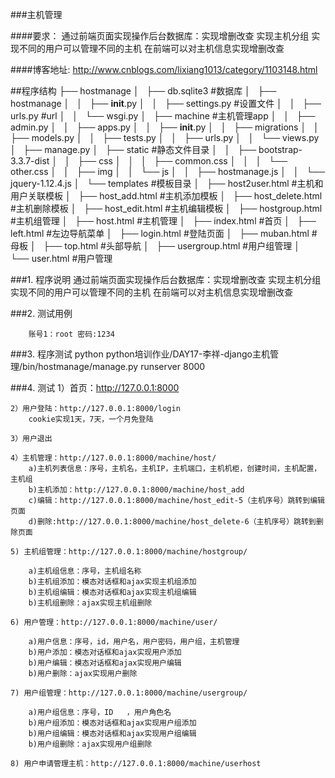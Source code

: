 
###主机管理

####要求：
	通过前端页面实现操作后台数据库：实现增删改查
	实现主机分组
	实现不同的用户可以管理不同的主机
	在前端可以对主机信息实现增删改查

####博客地址:
	http://www.cnblogs.com/lixiang1013/category/1103148.html


##程序结构
	├── hostmanage
	│   ├── db.sqlite3					#数据库
	│   ├── hostmanage
	│   │   ├── __init__.py
	│   │   ├── settings.py				#设置文件
	│   │   ├── urls.py					#url
	│   │   └── wsgi.py
	│   ├── machine						#主机管理app
	│   │   ├── admin.py
	│   │   ├── apps.py
	│   │   ├── __init__.py
	│   │   ├── migrations
	│   │   ├── models.py
	│   │   ├── tests.py
	│   │   ├── urls.py
	│   │   └── views.py
	│   ├── manage.py
	│   ├── static						#静态文件目录	
	│   │   ├── bootstrap-3.3.7-dist
	│   │   ├── css
	│   │   │   ├── common.css
	│   │   │   └── other.css
	│   │   ├── img
	│   │   └── js
	│   │       ├── hostmanage.js
	│   │       └── jquery-1.12.4.js
	│   └── templates					#模板目录
	│       ├── host2user.html			#主机和用户关联模板
	│       ├── host_add.html			#主机添加模板
	│       ├── host_delete.html			#主机删除模板
	│       ├── host_edit.html			#主机编辑模板
	│       ├── hostgroup.html			#主机组管理
	│       ├── host.html				#主机管理
	│       ├── index.html				#首页
	│       ├── left.html				#左边导航菜单
	│       ├── login.html				#登陆页面
	│       ├── muban.html				#母板
	│       ├── top.html					#头部导航
	│       ├── usergroup.html			#用户组管理
	│       └── user.html				#用户管理



###1. 程序说明
	通过前端页面实现操作后台数据库：实现增删改查
	实现主机分组
	实现不同的用户可以管理不同的主机
	在前端可以对主机信息实现增删改查

###2. 测试用例

        账号1：root 密码:1234


###3. 程序测试
	python python培训作业/DAY17-李祥-django主机管理/bin/hostmanage/manage.py runserver 8000

###4. 测试
	1）首页：http://127.0.0.1:8000

	2）用户登陆：http://127.0.0.1:8000/login
		cookie实现1天，7天，一个月免登陆

	3）用户退出

	4）主机管理：http://127.0.0.1:8000/machine/host/
		a)主机列表信息：序号，主机名，主机IP，主机端口，主机机柜，创建时间，主机配置，主机组
		b)主机添加：http://127.0.0.1:8000/machine/host_add 
		c)编辑：http://127.0.0.1:8000/machine/host_edit-5（主机序号）跳转到编辑页面
		d)删除:http://127.0.0.1:8000/machine/host_delete-6（主机序号）跳转到删除页面

	5) 主机组管理：http://127.0.0.1:8000/machine/hostgroup/

		a)主机组信息：序号，主机组名称
		b)主机组添加：模态对话框和ajax实现主机组添加
		b)主机组编辑：模态对话框和ajax实现主机组编辑
		b)主机组删除：ajax实现主机组删除

	6) 用户管理：http://127.0.0.1:8000/machine/user/

		a)用户信息：序号，id，用户名，用户密码，用户组，主机管理
		b)用户添加：模态对话框和ajax实现用户添加
		b)用户编辑：模态对话框和ajax实现用户编辑
		b)用户删除：ajax实现用户删除

	7) 用户组管理：http://127.0.0.1:8000/machine/usergroup/

		a)用户组信息：序号，ID	，用户角色名
		b)用户组添加：模态对话框和ajax实现用户组添加
		b)用户组编辑：模态对话框和ajax实现用户组编辑
		b)用户组删除：ajax实现用户组删除

	8) 用户申请管理主机：http://127.0.0.1:8000/machine/userhost
